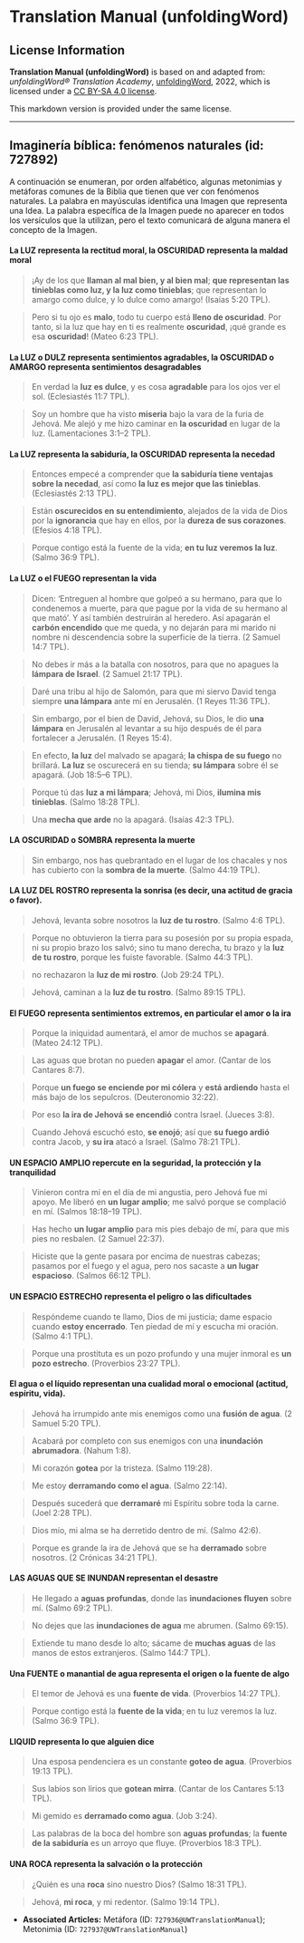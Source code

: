 # Translation Manual (unfoldingWord)

## License Information

**Translation Manual (unfoldingWord)** is based on and adapted from: _unfoldingWord® Translation Academy_, [unfoldingWord](https://unfoldingword.org/utw), 2022, which is licensed under a [CC BY-SA 4.0 license](https://creativecommons.org/licenses/by-sa/4.0/legalcode.en).

This markdown version is provided under the same license.



--------------------------------

## Imaginería bíblica: fenómenos naturales (id: 727892)

A continuación se enumeran, por orden alfabético, algunas metonimias y metáforas comunes de la Biblia que tienen que ver con fenómenos naturales. La palabra en mayúsculas identifica una Imagen que representa una Idea. La palabra específica de la Imagen puede no aparecer en todos los versículos que la utilizan, pero el texto comunicará de alguna manera el concepto de la Imagen.

#### La LUZ representa la rectitud moral, la OSCURIDAD representa la maldad moral

> ¡Ay de los que **llaman al mal bien, y al bien mal**; **que representan las tinieblas como luz, y la luz como tinieblas**; que representan lo amargo como dulce, y lo dulce como amargo! (Isaías 5:20 TPL).

> Pero si tu ojo es **malo**, todo tu cuerpo está **lleno de oscuridad**. Por tanto, si la luz que hay en ti es realmente **oscuridad**, ¡qué grande es esa **oscuridad**! (Mateo 6:23 TPL).

#### La LUZ o DULZ representa sentimientos agradables, la OSCURIDAD o AMARGO representa sentimientos desagradables

> En verdad la **luz es dulce**, y es cosa **agradable** para los ojos ver el sol. (Eclesiastés 11:7 TPL).

> Soy un hombre que ha visto **miseria** bajo la vara de la furia de Jehová. Me alejó y me hizo caminar en **la oscuridad** en lugar de la luz. (Lamentaciones 3:1–2 TPL).

#### La LUZ representa la sabiduría, la OSCURIDAD representa la necedad

> Entonces empecé a comprender que **la sabiduría tiene ventajas sobre la necedad**, así como **la luz es mejor que las tinieblas**. (Eclesiastés 2:13 TPL).

> Están **oscurecidos en su entendimiento**, alejados de la vida de Dios por la **ignorancia** que hay en ellos, por la **dureza de sus corazones**. (Efesios 4:18 TPL).

> Porque contigo está la fuente de la vida; **en tu luz veremos la luz**. (Salmo 36:9 TPL).

#### La LUZ o el FUEGO representan la vida

> Dicen: ‘Entreguen al hombre que golpeó a su hermano, para que lo condenemos a muerte, para que pague por la vida de su hermano al que mató’. Y así también destruirán al heredero. Así apagarán el **carbón encendido** que me queda, y no dejarán para mi marido ni nombre ni descendencia sobre la superficie de la tierra. (2 Samuel 14:7 TPL).

> No debes ir más a la batalla con nosotros, para que no apagues la **lámpara de Israel**. (2 Samuel 21:17 TPL).

> Daré una tribu al hijo de Salomón, para que mi siervo David tenga siempre **una lámpara** ante mí en Jerusalén. (1 Reyes 11:36 TPL).

> Sin embargo, por el bien de David, Jehová, su Dios, le dio **una lámpara** en Jerusalén al levantar a su hijo después de él para fortalecer a Jerusalén. (1 Reyes 15:4\).

> En efecto, **la luz** del malvado se apagará; **la chispa de su fuego** no brillará. **La luz** se oscurecerá en su tienda; **su lámpara** sobre él se apagará. (Job 18:5–6 TPL).

> Porque tú das **luz a mi lámpara**; Jehová, mi Dios, **ilumina mis tinieblas**. (Salmo 18:28 TPL).

> Una **mecha que arde** no la apagará. (Isaías 42:3 TPL).

#### LA OSCURIDAD o SOMBRA representa la muerte

> Sin embargo, nos has quebrantado en el lugar de los chacales y nos has cubierto con la **sombra de la muerte**. (Salmo 44:19 TPL).

#### LA LUZ DEL ROSTRO representa la sonrisa (es decir, una actitud de gracia o favor).

> Jehová, levanta sobre nosotros la **luz de tu rostro**. (Salmo 4:6 TPL).

> Porque no obtuvieron la tierra para su posesión por su propia espada, ni su propio brazo los salvó; sino tu mano derecha, tu brazo y la **luz de tu rostro**, porque les fuiste favorable. (Salmo 44:3 TPL).

> no rechazaron la **luz de mi rostro**. (Job 29:24 TPL).

> Jehová, caminan a la **luz de tu rostro**. (Salmo 89:15 TPL).

#### El FUEGO representa sentimientos extremos, en particular el amor o la ira

> Porque la iniquidad aumentará, el amor de muchos se **apagará**. (Mateo 24:12 TPL).

> Las aguas que brotan no pueden **apagar** el amor. (Cantar de los Cantares 8:7\).

> Porque **un fuego se enciende por mi cólera** y **está ardiendo** hasta el más bajo de los sepulcros. (Deuteronomio 32:22\).

> Por eso **la ira de Jehová se encendió** contra Israel. (Jueces 3:8\).

> Cuando Jehová escuchó esto, **se enojó**; así que **su fuego ardió** contra Jacob, y **su ira** atacó a Israel. (Salmo 78:21 TPL).

#### UN ESPACIO AMPLIO repercute en la seguridad, la protección y la tranquilidad

> Vinieron contra mí en el día de mi angustia, pero Jehová fue mi apoyo. Me liberó en **un lugar amplio**; me salvó porque se complació en mí. (Salmos 18:18–19 TPL).

> Has hecho **un lugar amplio** para mis pies debajo de mí, para que mis pies no resbalen. (2 Samuel 22:37\).

> Hiciste que la gente pasara por encima de nuestras cabezas; pasamos por el fuego y el agua, pero nos sacaste a **un lugar espacioso**. (Salmos 66:12 TPL).

#### UN ESPACIO ESTRECHO representa el peligro o las dificultades

> Respóndeme cuando te llamo, Dios de mi justicia; dame espacio cuando **estoy encerrado**. Ten piedad de mí y escucha mi oración. (Salmo 4:1 TPL).

> Porque una prostituta es un pozo profundo y una mujer inmoral es **un pozo estrecho**. (Proverbios 23:27 TPL).

#### El agua o el líquido representan una cualidad moral o emocional (actitud, espíritu, vida).

> Jehová ha irrumpido ante mis enemigos como una **fusión de agua**. (2 Samuel 5:20 TPL).

> Acabará por completo con sus enemigos con una **inundación abrumadora**. (Nahum 1:8\).

> Mi corazón **gotea** por la tristeza. (Salmo 119:28\).

> Me estoy **derramando como el agua**. (Salmo 22:14\).

> Después sucederá que **derramaré** mi Espíritu sobre toda la carne. (Joel 2:28 TPL).

> Dios mío, mi alma se ha derretido dentro de mí. (Salmo 42:6\).

> Porque es grande la ira de Jehová que se ha **derramado** sobre nosotros. (2 Crónicas 34:21 TPL).

#### LAS AGUAS QUE SE INUNDAN representan el desastre

> He llegado a **aguas profundas**, donde las **inundaciones fluyen** sobre mí. (Salmo 69:2 TPL).

> No dejes que las **inundaciones de agua** me abrumen. (Salmo 69:15\).

> Extiende tu mano desde lo alto; sácame de **muchas aguas** de las manos de estos extranjeros. (Salmo 144:7 TPL).

#### Una FUENTE o manantial de agua representa el origen o la fuente de algo

> El temor de Jehová es una **fuente de vida**. (Proverbios 14:27 TPL).

> Porque contigo está la **fuente de la vida**; en tu luz veremos la luz. (Salmo 36:9 TPL).

#### LIQUID representa lo que alguien dice

> Una esposa pendenciera es un constante **goteo de agua**. (Proverbios 19:13 TPL).

> Sus labios son lirios que **gotean mirra**. (Cantar de los Cantares 5:13 TPL).

> Mi gemido es **derramado como agua**. (Job 3:24\).

> Las palabras de la boca del hombre son **aguas profundas**; la **fuente de la sabiduría** es un arroyo que fluye. (Proverbios 18:3 TPL).

#### UNA ROCA representa la salvación o la protección

> ¿Quién es una **roca** sino nuestro Dios? (Salmo 18:31 TPL).

> Jehová, **mi roca**, y mi redentor. (Salmo 19:14 TPL).

* **Associated Articles:** Metáfora (ID: `727936@UWTranslationManual`); Metonimia (ID: `727937@UWTranslationManual`)

